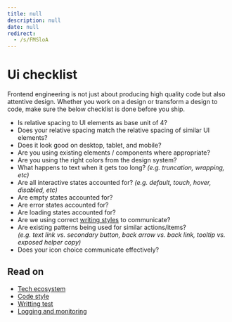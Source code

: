 ```yaml
---
title: null
description: null
date: null
redirect:
  - /s/FMSloA
---
```


# Ui checklist

Frontend engineering is not just about producing high quality code but also attentive design. Whether you work on a design or transform a design to code, make sure the below checklist is done before you ship.

- Is relative spacing to UI elements as base unit of 4?
- Does your relative spacing match the relative spacing of similar UI elements?
- Does it look good on desktop, tablet, and mobile?
- Are you using existing elements / components where appropriate?
- Are you using the right colors from the design system?
- What happens to text when it gets too long? _(e.g. truncation, wrapping, etc)_
- Are all interactive states accounted for? _(e.g. default, touch, hover, disabled, etc)_
- Are empty states accounted for?
- Are error states accounted for?
- Are loading states accounted for?
- Are we using correct [writing styles](https://material.io/design/communication/writing.html#principles "https://material.io/design/communication/writing.html#principles") to communicate?
- Are existing patterns being used for similar actions/items?\
  _(e.g. text link vs. secondary button, back arrow vs. back link, tooltip vs. exposed helper copy)_
- Does your icon choice communicate effectively?

## Read on

- [Tech ecosystem](tech-ecosystem.md)
- [Code style](code-style.md)
- [Writting test](writing-test.md)
- [Logging and monitoring](logging-monitoring.md)
